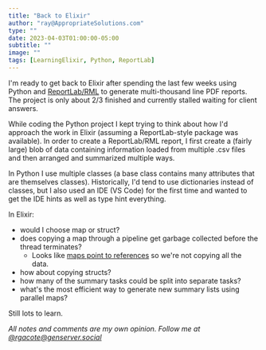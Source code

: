 ```yaml
---
title: "Back to Elixir"
author: "ray@AppropriateSolutions.com"
type: ""
date: 2023-04-03T01:00:00-05:00
subtitle: ""
image: ""
tags: [LearningElixir, Python, ReportLab]
---
```


I'm ready to get back to Elixir after spending the last few weeks using Python and [ReportLab/RML](https://www.reportlab.com/) to generate multi-thousand line PDF reports.
The project is only about 2/3 finished and currently stalled waiting for client answers.

While coding the Python project I kept trying to think about how I'd approach the work in Elixir (assuming a ReportLab-style package was available).
In order to create a ReportLab/RML report, I first create a (fairly large) blob of data containing information loaded from multiple .csv files and then arranged and summarized multiple ways.

In Python I use multiple classes (a base class contains many attributes that are themselves classes).
Historically, I'd tend to use dictionaries instead of classes, but I also used an IDE (VS Code) for the first time and wanted to get the IDE hints as well as type hint everything.

In Elixir:
<!--more-->
- would I choose map or struct?
- does copying a map through a pipeline get garbage collected before the thread terminates?
  - Looks like [maps point to references](https://elixirforum.com/t/how-elixir-manages-memory/5989) so we're not copying all the data.
- how about copying structs?
- how many of the summary tasks could be split into separate tasks?
- what's the most efficient way to generate new summary lists using parallel maps?

Still lots to learn.


_All notes and comments are my own opinion. Follow me at [@rgacote@genserver.social](https://genserver.social/rgacote)_
